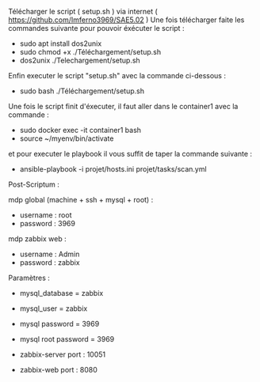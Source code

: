 Télécharger le script ( setup.sh ) via internet ( https://github.com/Imferno3969/SAE5.02 ) 
Une fois télécharger faite les commandes suivante pour pouvoir éxécuter le script :
- sudo apt install dos2unix
- sudo chmod +x ./Téléchargement/setup.sh
- dos2unix ./Telechargement/setup.sh

Enfin executer le script "setup.sh" avec la commande ci-dessous :
- sudo bash ./Téléchargement/setup.sh


Une fois le script finit d'éxecuter, il faut aller dans le container1 avec la commande :
- sudo docker exec -it container1 bash
- source ~/myenv/bin/activate

et pour executer le playbook il vous suffit de taper la commande suivante  :
- ansible-playbook -i projet/hosts.ini projet/tasks/scan.yml


Post-Scriptum :

mdp global (machine + ssh + mysql + root) :
- username : root
- password : 3969

mdp zabbix web :
- username : Admin
- password : zabbix

Paramètres :
- mysql_database = zabbix
- mysql_user = zabbix
- mysql password = 3969
- mysql root password = 3969

- zabbix-server port : 10051
- zabbix-web port : 8080


